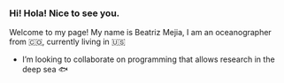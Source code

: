### Hi! Hola! Nice to see you.

Welcome to my page!
My name is Beatriz Mejia, I am an oceanographer from 🇨🇴, currently living in 🇺🇸

- I’m looking to collaborate on programming that allows research in the deep sea 🐟


